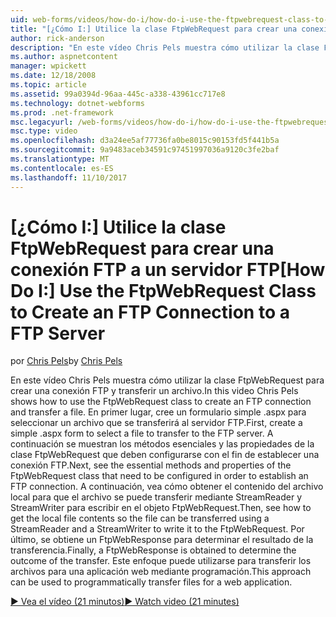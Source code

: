 ```yaml
---
uid: web-forms/videos/how-do-i/how-do-i-use-the-ftpwebrequest-class-to-create-an-ftp-connection-to-a-ftp-server
title: "[¿Cómo I:] Utilice la clase FtpWebRequest para crear una conexión FTP a un servidor FTP | Documentos de Microsoft"
author: rick-anderson
description: "En este vídeo Chris Pels muestra cómo utilizar la clase FtpWebRequest para crear una conexión FTP y transferir un archivo. En primer lugar, cree un formulario simple .aspx Seleccio..."
ms.author: aspnetcontent
manager: wpickett
ms.date: 12/18/2008
ms.topic: article
ms.assetid: 99a0394d-96aa-445c-a338-43961cc717e8
ms.technology: dotnet-webforms
ms.prod: .net-framework
msc.legacyurl: /web-forms/videos/how-do-i/how-do-i-use-the-ftpwebrequest-class-to-create-an-ftp-connection-to-a-ftp-server
msc.type: video
ms.openlocfilehash: d3a24ee5af77736fa0be8015c90153fd5f441b5a
ms.sourcegitcommit: 9a9483aceb34591c97451997036a9120c3fe2baf
ms.translationtype: MT
ms.contentlocale: es-ES
ms.lasthandoff: 11/10/2017
---
```

<a name="how-do-i-use-the-ftpwebrequest-class-to-create-an-ftp-connection-to-a-ftp-server"></a><span data-ttu-id="3fa0a-104">[¿Cómo I:] Utilice la clase FtpWebRequest para crear una conexión FTP a un servidor FTP</span><span class="sxs-lookup"><span data-stu-id="3fa0a-104">[How Do I:] Use the FtpWebRequest Class to Create an FTP Connection to a FTP Server</span></span>
====================
<span data-ttu-id="3fa0a-105">por [Chris Pels](https://twitter.com/chrispels)</span><span class="sxs-lookup"><span data-stu-id="3fa0a-105">by [Chris Pels](https://twitter.com/chrispels)</span></span>

<span data-ttu-id="3fa0a-106">En este vídeo Chris Pels muestra cómo utilizar la clase FtpWebRequest para crear una conexión FTP y transferir un archivo.</span><span class="sxs-lookup"><span data-stu-id="3fa0a-106">In this video Chris Pels shows how to use the FtpWebRequest class to create an FTP connection and transfer a file.</span></span> <span data-ttu-id="3fa0a-107">En primer lugar, cree un formulario simple .aspx para seleccionar un archivo que se transferirá al servidor FTP.</span><span class="sxs-lookup"><span data-stu-id="3fa0a-107">First, create a simple .aspx form to select a file to transfer to the FTP server.</span></span> <span data-ttu-id="3fa0a-108">A continuación se muestran los métodos esenciales y las propiedades de la clase FtpWebRequest que deben configurarse con el fin de establecer una conexión FTP.</span><span class="sxs-lookup"><span data-stu-id="3fa0a-108">Next, see the essential methods and properties of the FtpWebRequest class that need to be configured in order to establish an FTP connection.</span></span> <span data-ttu-id="3fa0a-109">A continuación, vea cómo obtener el contenido del archivo local para que el archivo se puede transferir mediante StreamReader y StreamWriter para escribir en el objeto FtpWebRequest.</span><span class="sxs-lookup"><span data-stu-id="3fa0a-109">Then, see how to get the local file contents so the file can be transferred using a StreamReader and a StreamWriter to write it to the FtpWebRequest.</span></span> <span data-ttu-id="3fa0a-110">Por último, se obtiene un FtpWebResponse para determinar el resultado de la transferencia.</span><span class="sxs-lookup"><span data-stu-id="3fa0a-110">Finally, a FtpWebResponse is obtained to determine the outcome of the transfer.</span></span> <span data-ttu-id="3fa0a-111">Este enfoque puede utilizarse para transferir los archivos para una aplicación web mediante programación.</span><span class="sxs-lookup"><span data-stu-id="3fa0a-111">This approach can be used to programmatically transfer files for a web application.</span></span>

[<span data-ttu-id="3fa0a-112">&#9654; Vea el vídeo (21 minutos)</span><span class="sxs-lookup"><span data-stu-id="3fa0a-112">&#9654; Watch video (21 minutes)</span></span>](https://channel9.msdn.com/Blogs/ASP-NET-Site-Videos/how-do-i-use-the-ftpwebrequest-class-to-create-an-ftp-connection-to-a-ftp-server)
